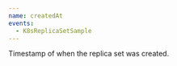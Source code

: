 ```yaml
---
name: createdAt
events:
  - K8sReplicaSetSample
---
```


Timestamp of when the replica set was created.